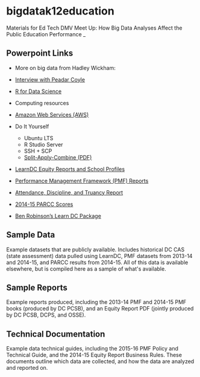 # bigdatak12education
Materials for Ed Tech DMV Meet Up: How Big Data Analyses Affect the Public Education Performance _

## Powerpoint Links
- More on big data from Hadley Wickham:
 - [Interview with Peadar Coyle](https://peadarcoyle.wordpress.com/2015/08/02/interview-with-a-data-scientist-hadley-wickham/)
 - [R for Data Science](http://r4ds.had.co.nz/intro.html)

- Computing resources
 - [Amazon Web Services (AWS)]()
 - Do It Yourself
    - Ubuntu LTS
    - R Studio Server
    - SSH + SCP
    - [Split-Apply-Combine (PDF)](https://www.jstatsoft.org/article/view/v040i01/v40i01.pdf)

- [LearnDC Equity Reports and School Profiles](http://learndc.org/)
- [Performance Management Framework (PMF) Reports](http://www.dcpcsb.org/2015-school-profiles-and-pmf-tiers)
- [Attendance, Discipline, and Truancy Report](http://www.dcpcsb.org/report/attendance-discipline-and-truancy-report)
- [2014-15 PARCC Scores](http://osse.dc.gov/parcc)
- [Ben Robinson’s Learn DC Package](http://github.com/benjaminrobinson/LearnDC)



## Sample Data
Example datasets that are publicly available. 
Includes historical DC CAS (state assessment) data pulled using LearnDC, 
PMF datasets from 2013-14 and 2014-15,
and PARCC results from 2014-15. All of this data is available elsewhere, but
is compiled here as a sample of what's available.

## Sample Reports
Example reports produced, including the 2013-14 PMF and 2014-15 PMF books (produced by DC PCSB),
and an Equity Report PDF (jointly produced by DC PCSB, DCPS, and OSSE).

## Technical Documentation
Example data technical guides, including the 2015-16 PMF Policy and Technical Guide, and the 2014-15 Equity Report Business Rules. These documents outline which data are collected, and how the data are analyzed and reported on.

